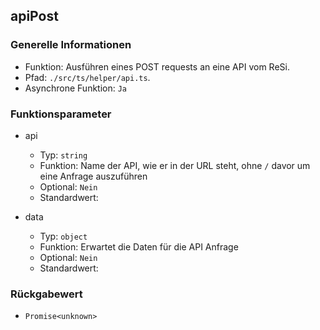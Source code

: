 ## apiPost

### Generelle Informationen

- Funktion: Ausführen eines POST requests an eine API vom ReSi.
- Pfad: `./src/ts/helper/api.ts`.
- Asynchrone Funktion: `Ja`

### Funktionsparameter

- api

  - Typ: `string`
  - Funktion: Name der API, wie er in der URL steht, ohne `/` davor um eine Anfrage auszuführen
  - Optional: `Nein`
  - Standardwert:

- data

  - Typ: `object`
  - Funktion: Erwartet die Daten für die API Anfrage
  - Optional: `Nein`
  - Standardwert:

### Rückgabewert

- `Promise<unknown>`
